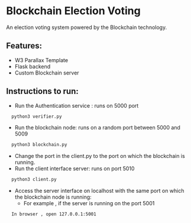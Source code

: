 # Blockchain Election Voting
An election voting system powered by the Blockchain technology. 

## Features:
- W3 Parallax Template
- Flask backend
- Custom Blockchain server

## Instructions to run:

- Run the Authentication service : runs on 5000 port
```python 
  python3 verifier.py
```
- Run the blockchain node:  runs on a random port between 5000 and 5009
```python
  python3 blockchain.py
```
- Change the port in the client.py to the port on which the blockchain is running.
- Run the client interface server:  runs on port 5010
```bash
  python3 client.py
```
- Access the server interface on localhost with the same port on which the blockchain node is running: 
  - For example , if the server is running on the port 5001
```
  In browser , open 127.0.0.1:5001
```

